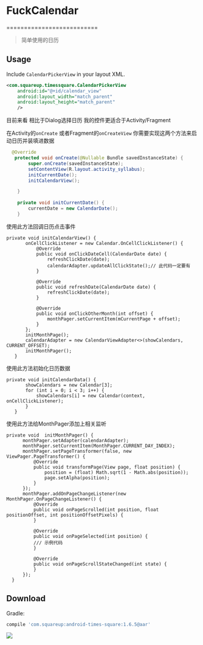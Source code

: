 # FuckCalendar
==========================
> 简单使用的日历

Usage
-----

Include `CalendarPickerView` in your layout XML.

```xml
<com.squareup.timessquare.CalendarPickerView
    android:id="@+id/calendar_view"
    android:layout_width="match_parent"
    android:layout_height="match_parent"
    />
```

目前来看 相比于Dialog选择日历 我的控件更适合于Activity/Fragment

在Activity的`onCreate`   或者Fragment的`onCreateView`  你需要实现这两个方法来启动日历并装填进数据
```java
  @Override
   protected void onCreate(@Nullable Bundle savedInstanceState) {
        super.onCreate(savedInstanceState);
        setContentView(R.layout.activity_syllabus);
        initCurrentDate();
        initCalendarView();

    }
    
    private void initCurrentDate() {
        currentDate = new CalendarDate();
    }
 ```
使用此方法回调日历点击事件
 ```
private void initCalendarView() {
        onCellClickListener = new Calendar.OnCellClickListener() {
            @Override
            public void onClickDateCell(CalendarDate date) {
                refreshClickDate(date);
                calendarAdapter.updateAllClickState();// 此代码一定要有
            }

            @Override
            public void refreshDate(CalendarDate date) {
                refreshClickDate(date);
            }

            @Override
            public void onClickOtherMonth(int offset) {
                monthPager.setCurrentItem(mCurrentPage + offset);
            }
        };
        initMonthPage();
        calendarAdapter = new CalendarViewAdapter<>(showCalendars, CURRENT_OFFSET);
        initMonthPager();
    } 
 ```
 
 使用此方法初始化日历数据
 
 ```
 private void initCalendarData() {
        showCalendars = new Calendar[3];
        for (int i = 0; i < 3; i++) {
            showCalendars[i] = new Calendar(context, onCellClickListener);
        }
    }
 ```
 使用此方法给MonthPager添加上相关监听
  ```
  private void  initMonthPager() {
        monthPager.setAdapter(calendarAdapter);
        monthPager.setCurrentItem(MonthPager.CURRENT_DAY_INDEX);
        monthPager.setPageTransformer(false, new ViewPager.PageTransformer() {
            @Override
            public void transformPage(View page, float position) {
                position = (float) Math.sqrt(1 - Math.abs(position));
                page.setAlpha(position);
            }
        });
        monthPager.addOnPageChangeListener(new MonthPager.OnPageChangeListener() {
            @Override
            public void onPageScrolled(int position, float positionOffset, int positionOffsetPixels) {
            }

            @Override
            public void onPageSelected(int position) {
            /// 示例代码
            }

            @Override
            public void onPageScrollStateChanged(int state) {
            }
        });
    }
  ```
 
Download
--------
Gradle:
```groovy
compile 'com.squareup:android-times-square:1.6.5@aar'
```

[![](https://www.jitpack.io/v/MagicMashRoom/FuckCalendar.svg)](https://www.jitpack.io/#MagicMashRoom/FuckCalendar)
